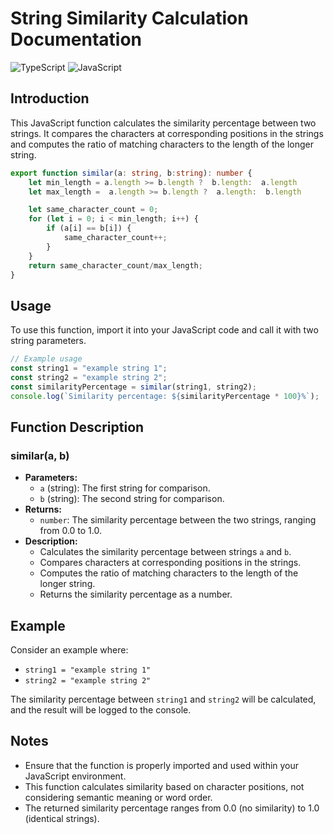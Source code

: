 # String Similarity Calculation Documentation

![TypeScript](https://img.shields.io/badge/typescript-%23007ACC.svg?style=for-the-badge&logo=typescript&logoColor=white)
![JavaScript](https://img.shields.io/badge/javascript-%23323330.svg?style=for-the-badge&logo=javascript&logoColor=%23F7DF1E)

## Introduction
This JavaScript function calculates the similarity percentage between two strings. It compares the characters at corresponding positions in the strings and computes the ratio of matching characters to the length of the longer string.

```typescript
export function similar(a: string, b:string): number {
	let min_length = a.length >= b.length ?  b.length:  a.length
	let max_length =  a.length >= b.length ?  a.length:  b.length

	let same_character_count = 0;
	for (let i = 0; i < min_length; i++) {
		if (a[i] == b[i]) {
			same_character_count++;
		}
	}
	return same_character_count/max_length;
}
```

## Usage
To use this function, import it into your JavaScript code and call it with two string parameters.

```javascript
// Example usage
const string1 = "example string 1";
const string2 = "example string 2";
const similarityPercentage = similar(string1, string2);
console.log(`Similarity percentage: ${similarityPercentage * 100}%`);
```

## Function Description
### similar(a, b)
- **Parameters:**
  - `a` (string): The first string for comparison.
  - `b` (string): The second string for comparison.
- **Returns:**
  - `number`: The similarity percentage between the two strings, ranging from 0.0 to 1.0.
- **Description:**
  - Calculates the similarity percentage between strings `a` and `b`.
  - Compares characters at corresponding positions in the strings.
  - Computes the ratio of matching characters to the length of the longer string.
  - Returns the similarity percentage as a number.

## Example
Consider an example where:
- `string1 = "example string 1"`
- `string2 = "example string 2"`

The similarity percentage between `string1` and `string2` will be calculated, and the result will be logged to the console.

## Notes
- Ensure that the function is properly imported and used within your JavaScript environment.
- This function calculates similarity based on character positions, not considering semantic meaning or word order.
- The returned similarity percentage ranges from 0.0 (no similarity) to 1.0 (identical strings).
``` 
```
